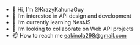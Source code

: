 - 👋 Hi, I’m @KrazyKahunaGuy
- 👀 I’m interested in API design and development
- 🌱 I’m currently learning NestJS
- 💞️ I’m looking to collaborate on Web API projects
- 📫 How to reach me eakinola298@gmail.com

<!---
KrazyKahunaGuy/KrazyKahunaGuy is a ✨ special ✨ repository because its `README.md` (this file) appears on your GitHub profile.
You can click the Preview link to take a look at your changes.
--->
